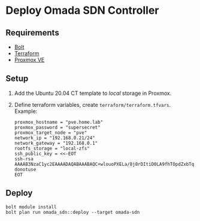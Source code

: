 # Deploy Omada SDN Controller

## Requirements

* [Bolt]
* [Terraform]
* [Proxmox VE]

## Setup

1. Add the Ubuntu 20.04 CT template to *local* storage in Proxmox.

2. Define terraform variables, create `terraform/terraform.tfvars`.
   Example:

       proxmox_hostname = "pve.home.lab"
       proxmox_password = "supersecret"
       proxmox_target_node = "pve"
       network_ip = "192.168.0.21/24"
       network_gateway = "192.168.0.1"
       rootfs_storage = "local-zfs"
       ssh_public_key = <<-EOT
       ssh-rsa AAAAB3NzaC1yc2EAAAADAQABAAABAQC+wlouoPXELa/8j8rDItiD0LA9fhTOpdZxbTqd8YaA/+NwhcDRU46gBwUY3lL8Su8IRlrdTCsiuUqpF4jVoOxnBjP2CTkeImBRheQFIA61jKa/3iSRWJc12BBF21eL2mjVlbbfoXw1zi/CNhy8Yc4c0XGfHvecC4ZX424vp6wBFwHwhzD+2mVZnAlg1m6d2qUERypIUaaPqxpGXwx020IeBgHECot8g6wMJ+nSFX2vHE4zKL5ZDfK+f2pC3smPbiqXA8GGYaYRpj4FRPDpGTV/A+Y/NFZiDHyUrM8PV6t/o6xObDeo4Turjch3gtz/rZc3YDFVp+sNuQvnlnzBzi6x donotuse
       EOT

## Deploy

    bolt module install
    bolt plan run omada_sdn::deploy --target omada-sdn

[Bolt]: https://puppet.com/open-source/bolt/
[Terraform]: https://terraform.io
[Proxmox VE]: https://www.proxmox.com/en/proxmox-ve
